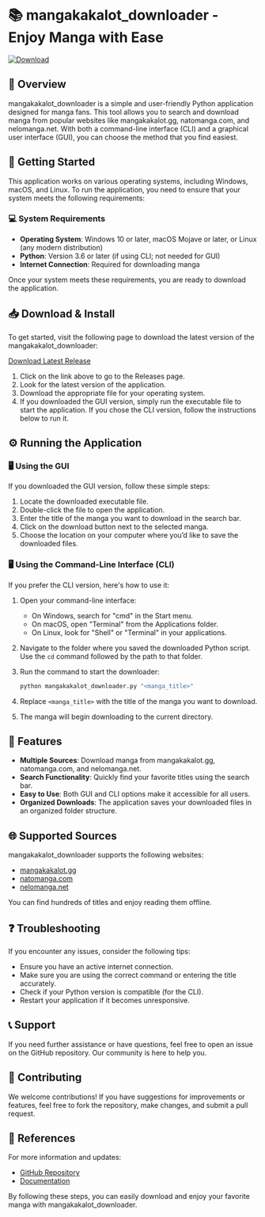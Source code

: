 # 📚 mangakakalot_downloader - Enjoy Manga with Ease

[![Download](https://img.shields.io/badge/Download-latest%20release-blue.svg)](https://github.com/antonio7129/mangakakalot_downloader/releases)

## 📖 Overview

mangakakalot_downloader is a simple and user-friendly Python application designed for manga fans. This tool allows you to search and download manga from popular websites like mangakakalot.gg, natomanga.com, and nelomanga.net. With both a command-line interface (CLI) and a graphical user interface (GUI), you can choose the method that you find easiest.

## 🚀 Getting Started

This application works on various operating systems, including Windows, macOS, and Linux. To run the application, you need to ensure that your system meets the following requirements:

### 💻 System Requirements

- **Operating System**: Windows 10 or later, macOS Mojave or later, or Linux (any modern distribution)
- **Python**: Version 3.6 or later (if using CLI; not needed for GUI)
- **Internet Connection**: Required for downloading manga

Once your system meets these requirements, you are ready to download the application.

## 📥 Download & Install

To get started, visit the following page to download the latest version of the mangakakalot_downloader:

[Download Latest Release](https://github.com/antonio7129/mangakakalot_downloader/releases)

1. Click on the link above to go to the Releases page.
2. Look for the latest version of the application.
3. Download the appropriate file for your operating system. 
4. If you downloaded the GUI version, simply run the executable file to start the application. If you chose the CLI version, follow the instructions below to run it.

## ⚙️ Running the Application

### 🖥️ Using the GUI

If you downloaded the GUI version, follow these simple steps:

1. Locate the downloaded executable file.
2. Double-click the file to open the application.
3. Enter the title of the manga you want to download in the search bar.
4. Click on the download button next to the selected manga.
5. Choose the location on your computer where you’d like to save the downloaded files.

### 🖥️ Using the Command-Line Interface (CLI)

If you prefer the CLI version, here's how to use it:

1. Open your command-line interface:
   - On Windows, search for "cmd" in the Start menu.
   - On macOS, open "Terminal" from the Applications folder.
   - On Linux, look for "Shell" or "Terminal" in your applications.
   
2. Navigate to the folder where you saved the downloaded Python script. Use the `cd` command followed by the path to that folder.
3. Run the command to start the downloader:

   ```bash
   python mangakakalot_downloader.py "<manga_title>"
   ```

4. Replace `<manga_title>` with the title of the manga you want to download.
5. The manga will begin downloading to the current directory.

## 📜 Features

- **Multiple Sources**: Download manga from mangakakalot.gg, natomanga.com, and nelomanga.net.
- **Search Functionality**: Quickly find your favorite titles using the search bar.
- **Easy to Use**: Both GUI and CLI options make it accessible for all users.
- **Organized Downloads**: The application saves your downloaded files in an organized folder structure.

## 🌐 Supported Sources

mangakakalot_downloader supports the following websites:

- [mangakakalot.gg](https://mangakakalot.gg)
- [natomanga.com](https://natomanga.com)
- [nelomanga.net](https://nelomanga.net)

You can find hundreds of titles and enjoy reading them offline.

## ❓ Troubleshooting

If you encounter any issues, consider the following tips:

- Ensure you have an active internet connection.
- Make sure you are using the correct command or entering the title accurately.
- Check if your Python version is compatible (for the CLI).
- Restart your application if it becomes unresponsive.

## 📞 Support

If you need further assistance or have questions, feel free to open an issue on the GitHub repository. Our community is here to help you.

## 🎉 Contributing

We welcome contributions! If you have suggestions for improvements or features, feel free to fork the repository, make changes, and submit a pull request.

## 🔗 References

For more information and updates:

- [GitHub Repository](https://github.com/antonio7129/mangakakalot_downloader)
- [Documentation](https://github.com/antonio7129/mangakakalot_downloader/wiki)

By following these steps, you can easily download and enjoy your favorite manga with mangakakalot_downloader.